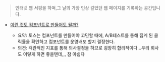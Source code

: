 > 인터넷 웹 서핑을 하며,그 날의 가장 인상 깊었던 웹 페이지를 기록하는 공간입니다.

* [이런 것도 컴포넌트로 만들어도 될까?](https://toss.tech/article/tds-component-making?utm_source=linkedin&utm_medium=post&utm_campaign=2403_tds-component-making)

  * 요약: 토스는 컴포넌트를 만들어야 고민할 때에, A/B테스트를 통해 집계 된 클릭률을 확인하고 컴포넌트를 운영배포 할지 결정한다. 
  * 의견: 객관적인 지표를 통해 의사결정을 하므로 굉장히 합리적이다...우리 회사도 이렇게 하면 좋을텐데,,, 참 아쉽다